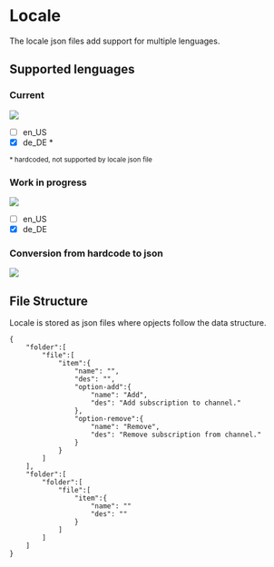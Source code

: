 # Locale
The locale json files add support for multiple lenguages.

## Supported lenguages

### Current

![](https://progress-bar.dev/1/?scale=2&suffix=%2F2&title=Supported)

- [ ] en_US
- [x] de_DE *

<sub>* hardcoded, not supported by locale json file</sub>

### Work in progress 
![](https://progress-bar.dev/1/?scale=2&suffix=%2F2&title=Started)

- [ ] en_US
- [x] de_DE

### Conversion from hardcode to json

![](https://progress-bar.dev/0/?title=Completed)


## File Structure
Locale is stored as json files where opjects follow the data structure.
```
{
    "folder":[
        "file":[
            "item":{
                "name": "",
                "des": "",
                "option-add":{
                    "name": "Add",
                    "des": "Add subscription to channel."
                },
                "option-remove":{
                    "name": "Remove",
                    "des": "Remove subscription from channel."
                }
            }
        ]
    ],
    "folder":[
        "folder":[
            "file":[
                "item":{
                    "name": ""
                    "des": ""
                }
            ]
        ]
    ]
}
```